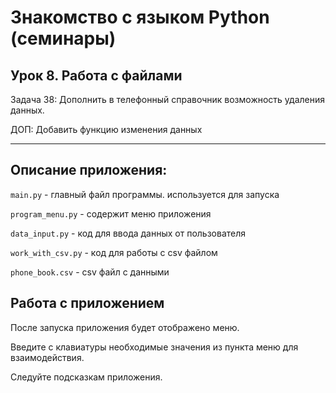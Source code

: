 # Знакомство с языком Python (семинары)
## Урок 8. Работа с файлами

Задача 38: Дополнить в телефонный справочник возможность удаления данных.

ДОП: Добавить функцию изменения данных

---
## Описание приложения:

`main.py` - главный файл программы. используется для запуска

`program_menu.py` - содержит меню приложения

`data_input.py` - код для ввода данных от пользователя

`work_with_csv.py` - код для работы с csv файлом

`phone_book.csv` - csv файл с данными


## Работа с приложением

После запуска приложения будет отображено меню.

Введите с клавиатуры необходимые значения из пункта меню для взаимодействия.

Следуйте подсказкам приложения.

